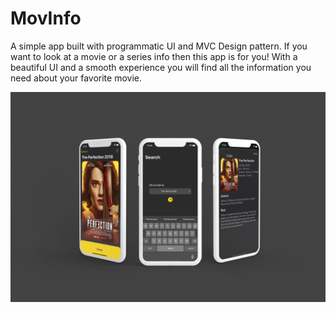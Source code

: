 # MovInfo
A simple app built with programmatic UI and MVC Design pattern. If you want to look at a movie or a series info then this app is for you! With a beautiful UI and a smooth experience you will find all the information you need about your favorite movie.

![MockUp](/MovInfoMockUp.png)
